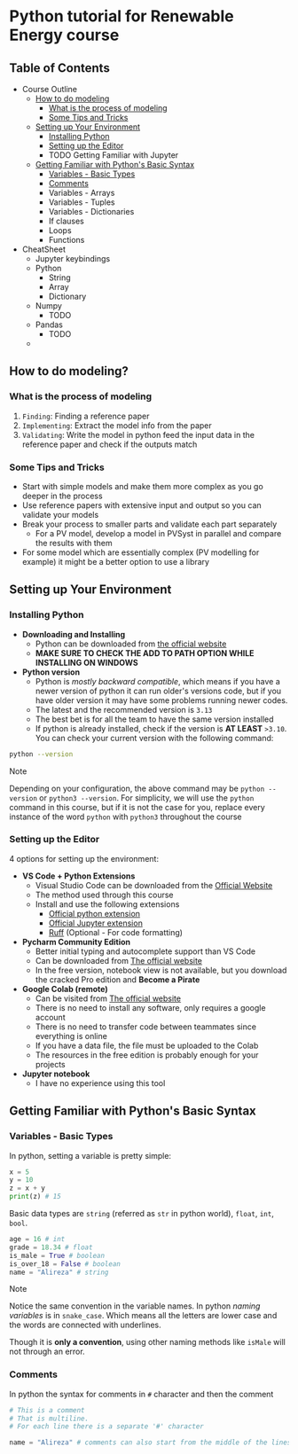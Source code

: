 # Python tutorial for Renewable Energy course

## Table of Contents

- Course Outline
  - [How to do modeling](#how-to-do-modeling)
    - [What is the process of modeling](#what-is-the-process-of-modeling)
    - [Some Tips and Tricks](#some-tips-and-tricks)
  - [Setting up Your Environment](#setting-up-your-environment)
    - [Installing Python](#installing-python)
    - [Setting up the Editor](#setting-up-the-editor)
    - TODO Getting Familiar with Jupyter
  - [Getting Familiar with Python's Basic Syntax](#getting-familiar-with-pythons-basic-syntax)
    - [Variables - Basic Types](#variables---basic-types)
    - [Comments](#comments)
    - Variables - Arrays
    - Variables - Tuples
    - Variables - Dictionaries
    - If clauses
    - Loops
    - Functions
- CheatSheet
  - Jupyter keybindings
  - Python
    - String
    - Array
    - Dictionary
  - Numpy
    - TODO
  - Pandas
    - TODO
  - 

## How to do modeling?

### What is the process of modeling

1. `Finding`: Finding a reference paper
1. `Implementing`: Extract the model info from the paper
1. `Validating`: Write the model in python feed the input data in the reference paper and check if the outputs match

### Some Tips and Tricks

- Start with simple models and make them more complex as you go deeper in the process
- Use reference papers with extensive input and output so you can validate your models
- Break your process to smaller parts and validate each part separately
  - For a PV model, develop a model in PVSyst in parallel and compare the results with them
- For some model which are essentially complex (PV modelling for example) it might be a better option to use a library

## Setting up Your Environment

### Installing Python

- **Downloading and Installing**
  - Python can be downloaded from [the official website](https://www.python.org/downloads/)
  - **MAKE SURE TO CHECK THE ADD TO PATH OPTION WHILE INSTALLING ON WINDOWS**
- **Python version**
  - Python is *mostly backward compatible*, which means if you have a newer version of python it can run older's versions code, but if you have older version it may have some problems running newer codes.
  - The latest and the recommended version is `3.13`
  - The best bet is for all the team to have the same version installed
  - If python is already installed, check if the version is **AT LEAST** `>3.10`. You can check your current version with the following command:

```bash
python --version
```

> [!NOTE]
> Depending on your configuration, the above command may be `python --version` or `python3 --version`.
> For simplicity, we will use the `python` command in this course,
> but if it is not the case for you, replace every instance of the word `python` with `python3` throughout the course

### Setting up the Editor

4 options for setting up the environment:

- **VS Code + Python Extensions**
  - Visual Studio Code can  be downloaded from the [Official Website](https://code.visualstudio.com/download)
  - The method used through this course
  - Install and use the following extensions
    - [Official python extension](https://marketplace.visualstudio.com/items?itemName=ms-python.python)
    - [Official Jupyter extension](https://marketplace.visualstudio.com/items?itemName=ms-toolsai.jupyter)
    - [Ruff](https://marketplace.visualstudio.com/items?itemName=charliermarsh.ruff) (Optional - For code formatting)
- **Pycharm Community Edition**
  - Better initial typing and autocomplete support than VS Code
  - Can be downloaded from [The official website](https://www.jetbrains.com/pycharm/download/)
  - In the free version, notebook view is not available, but you download the cracked Pro edition and **Become a Pirate**
- **Google Colab (remote)**
  - Can be visited from [The official website](https://colab.research.google.com/)
  - There is no need to install any software, only requires a google account
  - There is no need to transfer code between teammates since everything is online
  - If you have a data file, the file must be uploaded to the Colab
  - The resources in the free edition is probably enough for your projects
- **Jupyter notebook**
  - I have no experience using this tool

## Getting Familiar with Python's Basic Syntax

### Variables - Basic Types

In python, setting a variable is pretty simple:

```python
x = 5
y = 10
z = x + y
print(z) # 15
```

Basic data types are `string` (referred as `str` in python world), `float`, `int`, `bool`.

```python
age = 16 # int
grade = 18.34 # float
is_male = True # boolean
is_over_18 = False # boolean
name = "Alireza" # string
```

> [!NOTE]
> Notice the same convention in the variable names. In python *naming variables*
> is in `snake_case`. Which means all the letters are lower case and the words
> are connected with underlines.
>
> Though it is **only a convention**, using other naming methods like `isMale` will not through an error.

### Comments

In python the syntax for comments in `#` character and then the comment

```python
# This is a comment
# That is multiline.
# For each line there is a separate '#' character

name = "Alireza" # comments can also start from the middle of the lines
```

